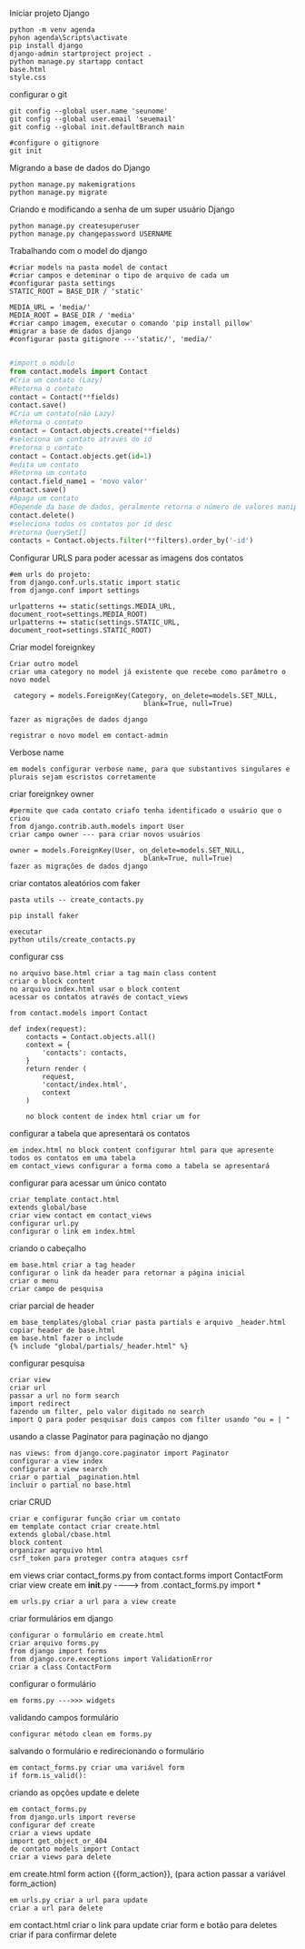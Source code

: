 Iniciar projeto Django

````
python -m venv agenda
pyhon agenda\Scripts\activate
pip install django
django-admin startproject project .
python manage.py startapp contact
base.html
style.css

````

configurar o git

````
git config --global user.name 'seunome'
git config --global user.email 'seuemail'
git config --global init.defaultBranch main

#configure o gitignore
git init

````
Migrando a base de dados do Django

````
python manage.py makemigrations
python manage.py migrate
````
Criando e modificando a senha de um super usuário Django

````
python manage.py createsuperuser
python manage.py changepassword USERNAME
````

Trabalhando com o model do django

````
#criar models na pasta model de contact
#criar campos e deteminar o tipo de arquivo de cada um
#configurar pasta settings
STATIC_ROOT = BASE_DIR / 'static'

MEDIA_URL = 'media/'
MEDIA_ROOT = BASE_DIR / 'media'
#criar campo imagem, executar o comando 'pip install pillow'
#migrar a base de dados django
#configurar pasta gitignore ---'static/', 'media/'

````

````python

#import o módulo
from contact.models import Contact
#Cria um contato (Lazy)
#Retorna o contato
contact = Contact(**fields)
contact.save()
#Cria um contato(não Lazy)
#Retorna o contato
contact = Contact.objects.create(**fields)
#seleciona um contato através do id
#retorna o contato
contact = Contact.objects.get(id=1)
#edita um contato
#Retorna um contato
contact.field_name1 = 'novo valor'
contact.save()
#Apaga um contato
#Depende da base de dados, geralmente retorna o número de valores manipulado na base de dados
contact.delete()
#seleciona todos os contatos por id desc
#retorna QuerySet[]
contacts = Contact.objects.filter(**filters).order_by('-id')
````

Configurar URLS para poder acessar as imagens dos contatos

````
#em urls do projeto:
from django.conf.urls.static import static
from django.conf import settings

urlpatterns += static(settings.MEDIA_URL, document_root=settings.MEDIA_ROOT)
urlpatterns += static(settings.STATIC_URL, document_root=settings.STATIC_ROOT)
````

Criar model foreignkey

````
Criar outro model
criar uma category no model já existente que recebe como parâmetro o novo model

 category = models.ForeignKey(Category, on_delete=models.SET_NULL,
                                 blank=True, null=True)

fazer as migrações de dados django

registrar o novo model em contact-admin
````

Verbose name

````
em models configurar verbose name, para que substantivos singulares e plurais sejam escristos corretamente

````
criar foreignkey owner

````
#permite que cada contato criafo tenha identificado o usuário que o criou
from django.contrib.auth.models import User
criar campo owner --- para criar novos usuários

owner = models.ForeignKey(User, on_delete=models.SET_NULL,
                                 blank=True, null=True)
fazer as migrações de dados django
````

criar contatos aleatórios com faker

````
pasta utils -- create_contacts.py

pip install faker

executar
python utils/create_contacts.py
````
configurar css
````
no arquivo base.html criar a tag main class content
criar o block content
no arquivo index.html usar o block content
acessar os contatos através de contact_views

from contact.models import Contact

def index(request):
    contacts = Contact.objects.all()
    context = {
        'contacts': contacts,
    }
    return render (
        request,
        'contact/index.html',
        context
    )

    no block content de index html criar um for

````
configurar a tabela que apresentará os contatos

````
em index.html no block content configurar html para que apresente todos os contatos em uma tabela
em contact_views configurar a forma como a tabela se apresentará
````
configurar para acessar um único contato
````
criar template contact.html
extends global/base
criar view contact em contact_views
configurar url.py
configurar o link em index.html
````
criando o cabeçalho

````
em base.html criar a tag header
configurar o link da header para retornar a página inicial
criar o menu
criar campo de pesquisa

````
criar parcial de header

````
em base_templates/global criar pasta partials e arquivo _header.html
copiar header de base.html
em base.html fazer o include
{% include "global/partials/_header.html" %}
````
configurar pesquisa
````
criar view
criar url
passar a url no form search
import redirect
fazendo um filter, pelo valor digitado no search
import Q para poder pesquisar dois campos com filter usando "ou = | "
````
usando a classe Paginator para paginação no django

````
nas views: from django.core.paginator import Paginator
configurar a view index
configurar a view search
criar o partial _pagination.html
incluir o partial no base.html
````
criar CRUD

```` 
criar e configurar função criar um contato
em template contact criar create.html
extends global/cbase.html
block content
organizar aqrquivo html
csrf_token para proteger contra ataques csrf
````
em views criar contact_forms.py
from contact.forms import ContactForm
criar view create
em __init__.py ----> from .contact_forms.py import *

````
em urls.py criar a url para a view create
````
criar formulários em django

````
configurar o formulário em create.html
criar arquivo forms.py
from django import forms
from django.core.exceptions import ValidationError
criar a class ContactForm

````
configurar o formulário
````
em forms.py --->>> widgets
````
validando campos formulário
````
configurar método clean em forms.py
````
salvando o formulário e redirecionando o formulário
````
em contact_forms.py criar uma variável form
if form.is_valid():
````
criando as opções update e delete
````
em contact_forms.py 
from django.urls import reverse
configurar def create
criar a views update
import get_object_or_404
de contato models import Contact
criar a views para delete
````
em create.html
form action {{form_action}}, (para action passar a variável form_action)
````
em urls.py criar a url para update
criar a url para delete
````
em contact.html 
criar o link para update
criar form e botão para deletes
criar if para confirmar delete
````